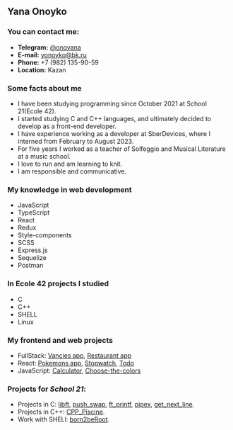 ## Yana Onoyko

### You can contact me:
* **Telegram:** [@onoyana](https://t.me/onoyana)
* **E-mail:** yonoyko@bk.ru
* **Phone:** +7 (982) 135-90-59
* **Location:** Kazan

### Some facts about me

- I have been studying programming since October 2021 at School 21(Ecole 42).
- I started studying C and C++ languages, and ultimately decided to develop as a front-end developer.
- I have experience working as a developer at SberDevices, where I interned from February to August 2023.
- For five years I worked as a teacher of Solfeggio and Musical Literature at a music school.
- I love to run and am learning to knit.
- I am responsible and communicative.

### My knowledge in web development
* JavaScript
* TypeScript
* React
* Redux
* Style-components
* SCSS
* Express.js
* Sequelize
* Postman

### In Ecole 42 projects I studied
* C
* C++
* SHELL
* Linux

### My frontend and web projects
* FullStack: [Vancies app][8], [Restaurant app][9]
* React: [Pokemons app][10], [Stopwatch][12], [Todo][11] 
* JavaScript: [Calculator][13], [Choose-the-colors][14]

### Projects for _School 21_: 
* Projects in C: [libft][1], [push_swap][2], [ft_printf][3], [pipex][4], [get_next_line][5].
* Projects in C++: [CPP_Piscine][6].
* Work with SHELl: [born2beRoot][7].

<!---
### JavaScript course:
[Stepik certificate](https://stepik.org/cert/1548544)
--->

[1]: https://github.com/amoriah/libft
[2]: https://github.com/amoriah/push_swap
[3]: https://github.com/amoriah/ft_printf
[4]: https://github.com/amoriah/pipex
[5]: https://github.com/amoriah/get_next_line
[6]: https://github.com/amoriah/cpp-module_amor
[7]: https://github.com/amoriah/born2beroot

[8]: https://github.com/amoriah/FullStack-app-vacancies
[9]: https://github.com/amoriah/FullStack-app-restaurant
[10]: https://github.com/amoriah/pokemons-api
[11]: https://github.com/amoriah/todo_list
[12]: https://github.com/amoriah/Stopwatch
[13]: https://github.com/amoriah/Calculator
[14]: https://github.com/amoriah/choose-the-colors